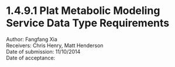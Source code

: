 # 1.4.9.1 Plat Metabolic Modeling Service Data Type Requirements

Author: Fangfang Xia  
Receivers: Chris Henry, Matt Henderson  
Date of submission: 11/10/2014  
Date of acceptance:   


